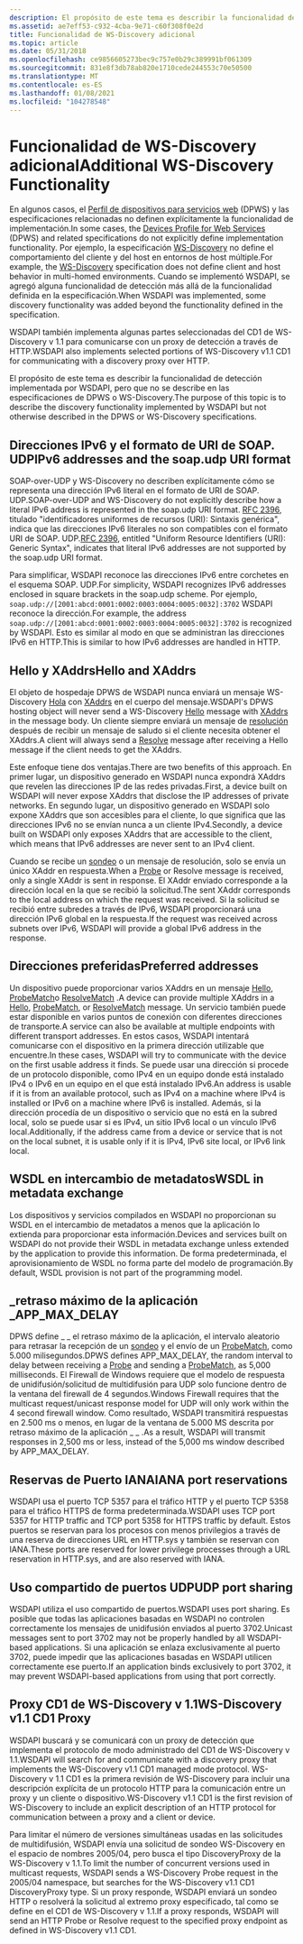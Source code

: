 ```yaml
---
description: El propósito de este tema es describir la funcionalidad de detección implementada por WSDAPI, pero que no se describe en las especificaciones de DPWS o WS-Discovery.
ms.assetid: ae7eff53-c932-4cba-9e71-c60f308f0e2d
title: Funcionalidad de WS-Discovery adicional
ms.topic: article
ms.date: 05/31/2018
ms.openlocfilehash: ce9856605273bec9c757e0b29c389991bf061309
ms.sourcegitcommit: 831e8f3db78ab820e1710cede244553c70e50500
ms.translationtype: MT
ms.contentlocale: es-ES
ms.lasthandoff: 01/08/2021
ms.locfileid: "104278548"
---
```

# <a name="additional-ws-discovery-functionality"></a><span data-ttu-id="7e924-103">Funcionalidad de WS-Discovery adicional</span><span class="sxs-lookup"><span data-stu-id="7e924-103">Additional WS-Discovery Functionality</span></span>

<span data-ttu-id="7e924-104">En algunos casos, el [Perfil de dispositivos para servicios web](https://specs.xmlsoap.org/ws/2006/02/devprof/) (DPWS) y las especificaciones relacionadas no definen explícitamente la funcionalidad de implementación.</span><span class="sxs-lookup"><span data-stu-id="7e924-104">In some cases, the [Devices Profile for Web Services](https://specs.xmlsoap.org/ws/2006/02/devprof/) (DPWS) and related specifications do not explicitly define implementation functionality.</span></span> <span data-ttu-id="7e924-105">Por ejemplo, la especificación [WS-Discovery](https://specs.xmlsoap.org/ws/2005/04/discovery/ws-discovery.pdf) no define el comportamiento del cliente y del host en entornos de host múltiple.</span><span class="sxs-lookup"><span data-stu-id="7e924-105">For example, the [WS-Discovery](https://specs.xmlsoap.org/ws/2005/04/discovery/ws-discovery.pdf) specification does not define client and host behavior in multi-homed environments.</span></span> <span data-ttu-id="7e924-106">Cuando se implementó WSDAPI, se agregó alguna funcionalidad de detección más allá de la funcionalidad definida en la especificación.</span><span class="sxs-lookup"><span data-stu-id="7e924-106">When WSDAPI was implemented, some discovery functionality was added beyond the functionality defined in the specification.</span></span>

<span data-ttu-id="7e924-107">WSDAPI también implementa algunas partes seleccionadas del CD1 de WS-Discovery v 1.1 para comunicarse con un proxy de detección a través de HTTP.</span><span class="sxs-lookup"><span data-stu-id="7e924-107">WSDAPI also implements selected portions of WS-Discovery v1.1 CD1 for communicating with a discovery proxy over HTTP.</span></span>

<span data-ttu-id="7e924-108">El propósito de este tema es describir la funcionalidad de detección implementada por WSDAPI, pero que no se describe en las especificaciones de DPWS o WS-Discovery.</span><span class="sxs-lookup"><span data-stu-id="7e924-108">The purpose of this topic is to describe the discovery functionality implemented by WSDAPI but not otherwise described in the DPWS or WS-Discovery specifications.</span></span>

## <a name="ipv6-addresses-and-the-soapudp-uri-format"></a><span data-ttu-id="7e924-109">Direcciones IPv6 y el formato de URI de SOAP. UDP</span><span class="sxs-lookup"><span data-stu-id="7e924-109">IPv6 addresses and the soap.udp URI format</span></span>

<span data-ttu-id="7e924-110">SOAP-over-UDP y WS-Discovery no describen explícitamente cómo se representa una dirección IPv6 literal en el formato de URI de SOAP. UDP.</span><span class="sxs-lookup"><span data-stu-id="7e924-110">SOAP-over-UDP and WS-Discovery do not explicitly describe how a literal IPv6 address is represented in the soap.udp URI format.</span></span> <span data-ttu-id="7e924-111">[RFC 2396](https://www.ietf.org/rfc/rfc2396.txt), titulado "identificadores uniformes de recursos (URI): Sintaxis genérica", indica que las direcciones IPv6 literales no son compatibles con el formato URI de SOAP. UDP.</span><span class="sxs-lookup"><span data-stu-id="7e924-111">[RFC 2396](https://www.ietf.org/rfc/rfc2396.txt), entitled "Uniform Resource Identifiers (URI): Generic Syntax", indicates that literal IPv6 addresses are not supported by the soap.udp URI format.</span></span>

<span data-ttu-id="7e924-112">Para simplificar, WSDAPI reconoce las direcciones IPv6 entre corchetes en el esquema SOAP. UDP.</span><span class="sxs-lookup"><span data-stu-id="7e924-112">For simplicity, WSDAPI recognizes IPv6 addresses enclosed in square brackets in the soap.udp scheme.</span></span> <span data-ttu-id="7e924-113">Por ejemplo, `soap.udp://[2001:abcd:0001:0002:0003:0004:0005:0032]:3702` WSDAPI reconoce la dirección.</span><span class="sxs-lookup"><span data-stu-id="7e924-113">For example, the address `soap.udp://[2001:abcd:0001:0002:0003:0004:0005:0032]:3702` is recognized by WSDAPI.</span></span> <span data-ttu-id="7e924-114">Esto es similar al modo en que se administran las direcciones IPv6 en HTTP.</span><span class="sxs-lookup"><span data-stu-id="7e924-114">This is similar to how IPv6 addresses are handled in HTTP.</span></span>

## <a name="hello-and-xaddrs"></a><span data-ttu-id="7e924-115">Hello y XAddrs</span><span class="sxs-lookup"><span data-stu-id="7e924-115">Hello and XAddrs</span></span>

<span data-ttu-id="7e924-116">El objeto de hospedaje DPWS de WSDAPI nunca enviará un mensaje WS-Discovery [Hola](hello-message.md) con [XAddrs](xaddr-validation-rules.md) en el cuerpo del mensaje.</span><span class="sxs-lookup"><span data-stu-id="7e924-116">WSDAPI's DPWS hosting object will never send a WS-Discovery [Hello](hello-message.md) message with [XAddrs](xaddr-validation-rules.md) in the message body.</span></span> <span data-ttu-id="7e924-117">Un cliente siempre enviará un mensaje de [resolución](resolve-message.md) después de recibir un mensaje de saludo si el cliente necesita obtener el XAddrs.</span><span class="sxs-lookup"><span data-stu-id="7e924-117">A client will always send a [Resolve](resolve-message.md) message after receiving a Hello message if the client needs to get the XAddrs.</span></span>

<span data-ttu-id="7e924-118">Este enfoque tiene dos ventajas.</span><span class="sxs-lookup"><span data-stu-id="7e924-118">There are two benefits of this approach.</span></span> <span data-ttu-id="7e924-119">En primer lugar, un dispositivo generado en WSDAPI nunca expondrá XAddrs que revelen las direcciones IP de las redes privadas.</span><span class="sxs-lookup"><span data-stu-id="7e924-119">First, a device built on WSDAPI will never expose XAddrs that disclose the IP addresses of private networks.</span></span> <span data-ttu-id="7e924-120">En segundo lugar, un dispositivo generado en WSDAPI solo expone XAddrs que son accesibles para el cliente, lo que significa que las direcciones IPv6 no se envían nunca a un cliente IPv4.</span><span class="sxs-lookup"><span data-stu-id="7e924-120">Secondly, a device built on WSDAPI only exposes XAddrs that are accessible to the client, which means that IPv6 addresses are never sent to an IPv4 client.</span></span>

<span data-ttu-id="7e924-121">Cuando se recibe un [sondeo](probe-message.md) o un mensaje de resolución, solo se envía un único XAddr en respuesta.</span><span class="sxs-lookup"><span data-stu-id="7e924-121">When a [Probe](probe-message.md) or Resolve message is received, only a single XAddr is sent in response.</span></span> <span data-ttu-id="7e924-122">El XAddr enviado corresponde a la dirección local en la que se recibió la solicitud.</span><span class="sxs-lookup"><span data-stu-id="7e924-122">The sent XAddr corresponds to the local address on which the request was received.</span></span> <span data-ttu-id="7e924-123">Si la solicitud se recibió entre subredes a través de IPv6, WSDAPI proporcionará una dirección IPv6 global en la respuesta.</span><span class="sxs-lookup"><span data-stu-id="7e924-123">If the request was received across subnets over IPv6, WSDAPI will provide a global IPv6 address in the response.</span></span>

## <a name="preferred-addresses"></a><span data-ttu-id="7e924-124">Direcciones preferidas</span><span class="sxs-lookup"><span data-stu-id="7e924-124">Preferred addresses</span></span>

<span data-ttu-id="7e924-125">Un dispositivo puede proporcionar varios XAddrs en un mensaje [Hello](hello-message.md), [ProbeMatch](probematches-message.md)o [ResolveMatch](resolvematches-message.md) .</span><span class="sxs-lookup"><span data-stu-id="7e924-125">A device can provide multiple XAddrs in a [Hello](hello-message.md), [ProbeMatch](probematches-message.md), or [ResolveMatch](resolvematches-message.md) message.</span></span> <span data-ttu-id="7e924-126">Un servicio también puede estar disponible en varios puntos de conexión con diferentes direcciones de transporte.</span><span class="sxs-lookup"><span data-stu-id="7e924-126">A service can also be available at multiple endpoints with different transport addresses.</span></span> <span data-ttu-id="7e924-127">En estos casos, WSDAPI intentará comunicarse con el dispositivo en la primera dirección utilizable que encuentre.</span><span class="sxs-lookup"><span data-stu-id="7e924-127">In these cases, WSDAPI will try to communicate with the device on the first usable address it finds.</span></span> <span data-ttu-id="7e924-128">Se puede usar una dirección si procede de un protocolo disponible, como IPv4 en un equipo donde está instalado IPv4 o IPv6 en un equipo en el que está instalado IPv6.</span><span class="sxs-lookup"><span data-stu-id="7e924-128">An address is usable if it is from an available protocol, such as IPv4 on a machine where IPv4 is installed or IPv6 on a machine where IPv6 is installed.</span></span> <span data-ttu-id="7e924-129">Además, si la dirección procedía de un dispositivo o servicio que no está en la subred local, solo se puede usar si es IPv4, un sitio IPv6 local o un vínculo IPv6 local.</span><span class="sxs-lookup"><span data-stu-id="7e924-129">Additionally, if the address came from a device or service that is not on the local subnet, it is usable only if it is IPv4, IPv6 site local, or IPv6 link local.</span></span>

## <a name="wsdl-in-metadata-exchange"></a><span data-ttu-id="7e924-130">WSDL en intercambio de metadatos</span><span class="sxs-lookup"><span data-stu-id="7e924-130">WSDL in metadata exchange</span></span>

<span data-ttu-id="7e924-131">Los dispositivos y servicios compilados en WSDAPI no proporcionan su WSDL en el intercambio de metadatos a menos que la aplicación lo extienda para proporcionar esta información.</span><span class="sxs-lookup"><span data-stu-id="7e924-131">Devices and services built on WSDAPI do not provide their WSDL in metadata exchange unless extended by the application to provide this information.</span></span> <span data-ttu-id="7e924-132">De forma predeterminada, el aprovisionamiento de WSDL no forma parte del modelo de programación.</span><span class="sxs-lookup"><span data-stu-id="7e924-132">By default, WSDL provision is not part of the programming model.</span></span>

## <a name="app_max_delay"></a><span data-ttu-id="7e924-133">\_retraso máximo de la aplicación \_</span><span class="sxs-lookup"><span data-stu-id="7e924-133">APP\_MAX\_DELAY</span></span>

<span data-ttu-id="7e924-134">DPWS define \_ \_ el retraso máximo de la aplicación, el intervalo aleatorio para retrasar la recepción de un [sondeo](probe-message.md) y el envío de un [ProbeMatch](probematches-message.md), como 5.000 milisegundos.</span><span class="sxs-lookup"><span data-stu-id="7e924-134">DPWS defines APP\_MAX\_DELAY, the random interval to delay between receiving a [Probe](probe-message.md) and sending a [ProbeMatch](probematches-message.md), as 5,000 milliseconds.</span></span> <span data-ttu-id="7e924-135">El Firewall de Windows requiere que el modelo de respuesta de unidifusión/solicitud de multidifusión para UDP solo funcione dentro de la ventana del firewall de 4 segundos.</span><span class="sxs-lookup"><span data-stu-id="7e924-135">Windows Firewall requires that the multicast request/unicast response model for UDP will only work within the 4 second firewall window.</span></span> <span data-ttu-id="7e924-136">Como resultado, WSDAPI transmitirá respuestas en 2.500 ms o menos, en lugar de la ventana de 5.000 MS descrita por retraso máximo de la aplicación \_ \_ .</span><span class="sxs-lookup"><span data-stu-id="7e924-136">As a result, WSDAPI will transmit responses in 2,500 ms or less, instead of the 5,000 ms window described by APP\_MAX\_DELAY.</span></span>

## <a name="iana-port-reservations"></a><span data-ttu-id="7e924-137">Reservas de Puerto IANA</span><span class="sxs-lookup"><span data-stu-id="7e924-137">IANA port reservations</span></span>

<span data-ttu-id="7e924-138">WSDAPI usa el puerto TCP 5357 para el tráfico HTTP y el puerto TCP 5358 para el tráfico HTTPS de forma predeterminada.</span><span class="sxs-lookup"><span data-stu-id="7e924-138">WSDAPI uses TCP port 5357 for HTTP traffic and TCP port 5358 for HTTPS traffic by default.</span></span> <span data-ttu-id="7e924-139">Estos puertos se reservan para los procesos con menos privilegios a través de una reserva de direcciones URL en HTTP.sys y también se reservan con IANA.</span><span class="sxs-lookup"><span data-stu-id="7e924-139">These ports are reserved for lower privilege processes through a URL reservation in HTTP.sys, and are also reserved with IANA.</span></span>

## <a name="udp-port-sharing"></a><span data-ttu-id="7e924-140">Uso compartido de puertos UDP</span><span class="sxs-lookup"><span data-stu-id="7e924-140">UDP port sharing</span></span>

<span data-ttu-id="7e924-141">WSDAPI utiliza el uso compartido de puertos.</span><span class="sxs-lookup"><span data-stu-id="7e924-141">WSDAPI uses port sharing.</span></span> <span data-ttu-id="7e924-142">Es posible que todas las aplicaciones basadas en WSDAPI no controlen correctamente los mensajes de unidifusión enviados al puerto 3702.</span><span class="sxs-lookup"><span data-stu-id="7e924-142">Unicast messages sent to port 3702 may not be properly handled by all WSDAPI-based applications.</span></span> <span data-ttu-id="7e924-143">Si una aplicación se enlaza exclusivamente al puerto 3702, puede impedir que las aplicaciones basadas en WSDAPI utilicen correctamente ese puerto.</span><span class="sxs-lookup"><span data-stu-id="7e924-143">If an application binds exclusively to port 3702, it may prevent WSDAPI-based applications from using that port correctly.</span></span>

## <a name="ws-discovery-v11-cd1-proxy"></a><span data-ttu-id="7e924-144">Proxy CD1 de WS-Discovery v 1.1</span><span class="sxs-lookup"><span data-stu-id="7e924-144">WS-Discovery v1.1 CD1 Proxy</span></span>

<span data-ttu-id="7e924-145">WSDAPI buscará y se comunicará con un proxy de detección que implementa el protocolo de modo administrado del CD1 de WS-Discovery v 1.1.</span><span class="sxs-lookup"><span data-stu-id="7e924-145">WSDAPI will search for and communicate with a discovery proxy that implements the WS-Discovery v1.1 CD1 managed mode protocol.</span></span> <span data-ttu-id="7e924-146">WS-Discovery v 1.1 CD1 es la primera revisión de WS-Discovery para incluir una descripción explícita de un protocolo HTTP para la comunicación entre un proxy y un cliente o dispositivo.</span><span class="sxs-lookup"><span data-stu-id="7e924-146">WS-Discovery v1.1 CD1 is the first revision of WS-Discovery to include an explicit description of an HTTP protocol for communication between a proxy and a client or device.</span></span>

<span data-ttu-id="7e924-147">Para limitar el número de versiones simultáneas usadas en las solicitudes de multidifusión, WSDAPI envía una solicitud de sondeo WS-Discovery en el espacio de nombres 2005/04, pero busca el tipo DiscoveryProxy de la WS-Discovery v 1.1.</span><span class="sxs-lookup"><span data-stu-id="7e924-147">To limit the number of concurrent versions used in multicast requests, WSDAPI sends a WS-Discovery Probe request in the 2005/04 namespace, but searches for the WS-Discovery v1.1 CD1 DiscoveryProxy type.</span></span> <span data-ttu-id="7e924-148">Si un proxy responde, WSDAPI enviará un sondeo HTTP o resolverá la solicitud al extremo proxy especificado, tal como se define en el CD1 de WS-Discovery v 1.1.</span><span class="sxs-lookup"><span data-stu-id="7e924-148">If a proxy responds, WSDAPI will send an HTTP Probe or Resolve request to the specified proxy endpoint as defined in WS-Discovery v1.1 CD1.</span></span>

 

 




